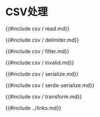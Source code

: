 
# CSV处理

{{#include csv / read.md}}

{{#include csv / delimiter.md}}

{{#include csv / filter.md}}

{{#include csv / invalid.md}}

{{#include csv / serialize.md}}

{{#include csv / serde-serialize.md}}

{{#include csv / transform.md}}

{{#include ../links.md}}
